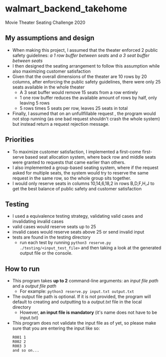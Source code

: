 # walmart_backend_takehome
Movie Theater Seating Challenge 2020

## My assumptions and design
- When making this project, I assumed that the theater enforced 2 public safety guidelines: *a 1 row buffer between seats* and *a 3 seat buffer between seats*
- I then designed the seating arrangement to follow this assumption while also maximizing customer satisfaction
- Given that the overall dimensions of the theater are 10 rows by 20 columns, after enforcing the public safety guidelines, there were only 25 seats available in the whole theater
  - A 3 seat buffer would remove 15 seats from a row entirely
  - 1 one row buffer reduces the available amount of rows by half, only leaving 5 rows
  - 5 rows times 5 seats per row, leaves 25 seats in total
- Finally, I assumed that on an unfullfillable request , the program would not stop running (as one bad request shouldn't crash the whole system) but instead return a request rejection message.  

## Priorities
- To maximize customer satisfaction, I implemented a first-come first-serve based seat allocation system, where back row and middle seats were granted to requests that came earlier than others. 
- I also implemented a group-based seating system, where if the request asked for multiple seats, the system would try to reserve the same request in the same row, so the whole group sits together.
- I would only reserve seats in columns 10,14,6,18,2 in rows B,D,F,H,J to get the best balance of public safety and customer satisfaction

## Testing
- I used a equivalence testing strategy, validating valid cases and invalidating invalid cases
- valid cases would reserve seats up to 25
- invalid cases would reserve seats above 25 or send invalid input
- tests are found in the testing directory
  - run each test by running `python3 reserve.py ./testing/<input_test_file>` and then taking a look at the generated output file or the console.  

## How to run
- This program takes **up to 2** command-line arguments: an *input file path* and a *output file path*
  - For example:  `python3 reserve.py input.txt output.txt`
- The output file path is optional. If it is not provided, the program will default to creating and outputting to a *output.txt* file in the local directory
  - However, **an input file is mandatory** (it's name does not have to be input.txt) 
- This program does not validate the input file as of yet, so please make sure that you are entering the input like so:
  ```
  R001 1
  R002 2
  R003 3
  and so on...
  ``` 
